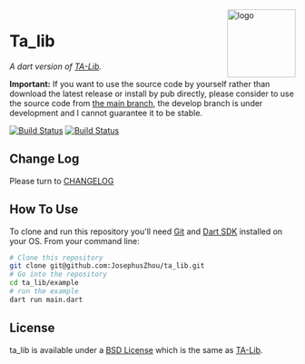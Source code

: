 <img src="https://ta-lib.org/images/icon.png" alt="logo" height="120" align="right" />

# Ta_lib

*A dart version of [TA-Lib](https://ta-lib.org/).*

**Important:** If you want to use the source code by yourself rather than download the latest release or install by pub directly, please consider to use the source code from [the main branch](https://github.com/JosephusZhou/ta_lib/tree/main), the develop branch is under development and I cannot guarantee it to be stable.

[![Build Status](https://img.shields.io/github/stars/JosephusZhou/ta_lib.svg)](https://github.com/JosephusZhou/ta_lib)
[![Build Status](https://img.shields.io/github/forks/JosephusZhou/ta_lib.svg)](https://github.com/JosephusZhou/ta_lib)

## Change Log

Please turn to [CHANGELOG](./CHANGELOG.md)

## How To Use

To clone and run this repository you'll need [Git](https://git-scm.com) and [Dart SDK](https://dart.dev/) installed on your OS. From your command line:

``` bash
# Clone this repository
git clone git@github.com:JosephusZhou/ta_lib.git
# Go into the repository
cd ta_lib/example
# run the example
dart run main.dart 
```

## License

ta_lib is available under a [BSD License](LICENSE) which is the same as [TA-Lib](https://ta-lib.org/hdr_dev.html).